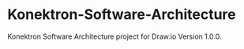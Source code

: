 # Konektron-Software-Architecture
Konektron Software Architecture project for Draw.io Version  1.0.0.
